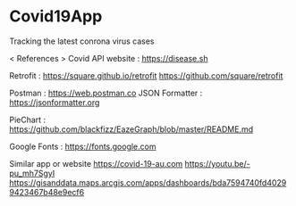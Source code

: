 # Covid19App
Tracking the latest conrona virus cases

< References >
Covid API website : https://disease.sh

Retrofit : https://square.github.io/retrofit
           https://github.com/square/retrofit
           
Postman : https://web.postman.co
JSON Formatter : https://jsonformatter.org

PieChart : https://github.com/blackfizz/EazeGraph/blob/master/README.md

Google Fonts : https://fonts.google.com

Similar app or website
https://covid-19-au.com
https://youtu.be/-pu_mh7SgyI
https://gisanddata.maps.arcgis.com/apps/dashboards/bda7594740fd40299423467b48e9ecf6
